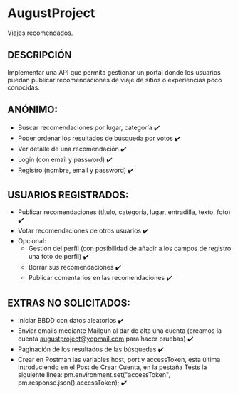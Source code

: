 # AugustProject

Viajes recomendados.

## DESCRIPCIÓN

Implementar una API que permita gestionar un portal donde los usuarios puedan publicar recomendaciones de viaje de sitios o experiencias poco conocidas.

## ANÓNIMO:

- Buscar recomendaciones por lugar, categoría ✔️
- Poder ordenar los resultados de búsqueda por votos ✔️
- Ver detalle de una recomendación ✔️
- Login (con email y password) ✔️
- Registro (nombre, email y password) ✔️

## USUARIOS REGISTRADOS:

- Publicar recomendaciones (título, categoría, lugar, entradilla, texto, foto) ✔️
- Votar recomendaciones de otros usuarios ✔️
- Opcional:
  - Gestión del perfil (con posibilidad de añadir a los campos de registro una foto de perfil) ✔️
  - Borrar sus recomendaciones ✔️
  - Publicar comentarios en las recomendaciones ✔️

## EXTRAS NO SOLICITADOS:

- Iniciar BBDD con datos aleatorios ✔️
- Enviar emails mediante Mailgun al dar de alta una cuenta (creamos la cuenta augustproject@yopmail.com para hacer pruebas) ✔️
- Paginación de los resultados de las búsquedas ✔️
- Crear en Postman las variables host, port y accessToken, esta última introduciendo en el Post de Crear Cuenta, en la pestaña Tests la siguiente linea: pm.environment.set("accessToken", pm.response.json().accessToken); ✔️

